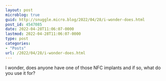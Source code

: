 ```yaml
---
layout: post
microblog: true
guid: http://snuggle.micro.blog/2022/04/28/i-wonder-does.html
post_id: 4547085
date: 2022-04-28T11:06:07-0000
lastmod: 2022-04-28T11:06:07-0000
type: post
categories:
- "Posts"
url: /2022/04/28/i-wonder-does.html
---
```

<p>I wonder, does anyone have one of those NFC implants and if so, what do you use it for?</p>
